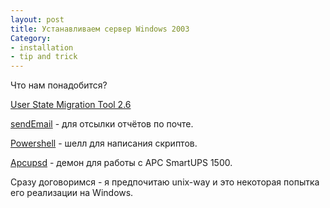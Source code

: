 ```yaml
---
layout: post
title: Устанавливаем сервер Windows 2003
Category:
- installation
- tip and trick
---
```

Что нам понадобится?

<a href="http://goo.gl/xZXau">User State Migration Tool 2.6</a>

<a href="http://goo.gl/kssvp">sendEmail</a> - для отсылки отчётов по почте.

<a href="http://goo.gl/lmgC">Powershell</a> - шелл для написания скриптов.

<a href="http://goo.gl/4StQ7">Apcupsd</a> - демон для работы с APC SmartUPS 1500.

Сразу договоримся - я предпочитаю unix-way и это некоторая попытка его реализации на Windows.